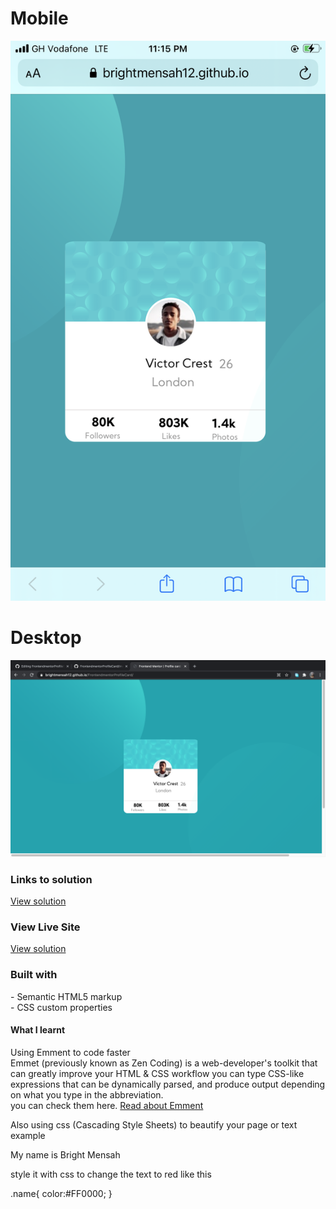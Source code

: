 <!DOCTYPE html>

<body>
  <h1>Mobile</h1>
  <img src="images/profilecard screenshot1.png">
  
  <h1>Desktop</h1>
  <img src="images/desktop-screenshot.png">
  </body>
  
  <h3>Links to solution</h3> 
  <a href="#">View solution</a>
  
  <h3> View Live Site </h3>
  <a href="https://brightmensah12.github.io/FrontendmentorProfileCard/">View solution</a>
  
  <h3>Built with</h3>
  <p>- Semantic HTML5 markup <br>
  - CSS custom properties
</p>

<h4>What I learnt</h4>
<p>Using Emment to code faster <br>Emmet (previously known as Zen Coding) is a web-developer's toolkit that can greatly improve your HTML & CSS workflow you can type CSS-like expressions that can be dynamically parsed, and produce output depending on what you type in the abbreviation. <br>
you can check them here.
  <a href="https://docs.emmet.io/">Read about Emment</a>
</p>

<p>Also using css (Cascading Style Sheets) to beautify your page or text <br>
example 
<p class="name">My name is Bright Mensah</p>
style it with css to change the text to red like this

</p>

.name{
color:#FF0000;
}

  


</html>



